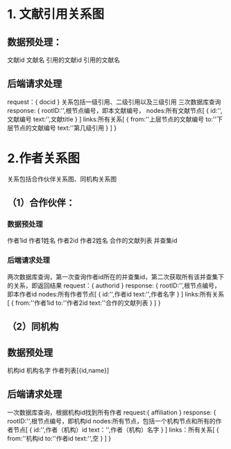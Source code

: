 # 1. 文献引用关系图
## 数据预处理：
文献id 文献名 引用的文献id 引用的文献名
## 后端请求处理
request：{
    docid
}
关系包括一级引用、二级引用以及三级引用
三次数据库查询
response:
{
    rootID:'',根节点编号，即本文献编号，
    nodes:所有文献节点[
        {
            id:'',文献编号
            text:'',文献title
        }
    ]
    links:所有关系[
        {
            from:''上层节点的文献编号
            to:''下层节点的文献编号
            text:''第几级引用
        }
    ]
}
# 2.作者关系图
关系包括合作伙伴关系图、同机构关系图
## （1）合作伙伴：
### 数据预处理
作者1id 作者1姓名 作者2id 作者2姓名 合作的文献列表 并查集id
### 后端请求处理
两次数据库查询，第一次查询作者id所在的并查集id，第二次获取所有该并查集下的关系，即返回结果
request：{
    authorid
}
response:
{
    rootID:'',根节点编号，即本作者id
    nodes:所有作者节点[
        {
            id:'',作者id
            text:'',作者名字
        }
    ]
    links:所有关系[
        {
            from:''作者1id
            to:''作者2id
            text:''合作的文献列表
        }
    ]
}
## （2）同机构
## 数据预处理
机构id 机构名字 作者列表[{id,name}]
## 后端请求处理
一次数据库查询，根据机构id找到所有作者
request:{
    affiliation
}
response:
{
    rootID:'',根节点编号，即机构id
    nodes:所有节点，包括一个机构节点和所有的作者节点[
        {
            id:'',作者（机构）id
            text：'',作者（机构）名字
        }
    ]
    links：所有关系[
        {
            from:''机构id
            to:''作者id
            text:'',空
        }
    ]
}
